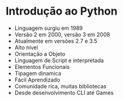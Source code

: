 # **Introdução ao Python**

- Linguagem surgiu em 1989
- Versão 2 em 2000, versão 3 em 2008
- Atualmente em versões 2.7 e 3.5
- Alto nível
- Orientação a Objeto
-  Linguagem de Script e interpretada
- Elementos Funcionais
- Tipagem dinamica 
- Fácil Aprendizado
- Comunidade rica, muitas bibliotecas
- Desde desenvolvimento CLI até Games

